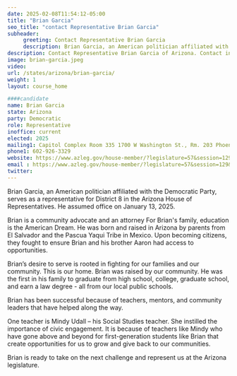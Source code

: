 ```yaml
---
date: 2025-02-08T11:54:12-05:00
title: "Brian Garcia"
seo_title: "contact Representative Brian Garcia"
subheader:
     greeting: Contact Representative Brian Garcia
     description: Brian Garcia, an American politician affiliated with the Democratic Party, serves as a representative for District 8 in the Arizona House of Representatives. He assumed office on January 13, 2025.
description: Contact Representative Brian Garcia of Arizona. Contact information for Brian Garcia includes email address, phone number, and mailing address.
image: brian-garcia.jpeg
video:
url: /states/arizona/brian-garcia/
weight: 1
layout: course_home

####candidate
name: Brian Garcia
state: Arizona
party: Democratic
role: Representative
inoffice: current
elected: 2025
mailing1: Capitol Complex Room 335 1700 W Washington St., Rm. 203 Phoenix, AZ 85007-2890
phone1: 602-926-3329
website: https://www.azleg.gov/house-member/?legislature=57&session=129&legislator=2358/
email : https://www.azleg.gov/house-member/?legislature=57&session=129&legislator=2358/
twitter: 
---
```

Brian Garcia, an American politician affiliated with the Democratic Party, serves as a representative for District 8 in the Arizona House of Representatives. He assumed office on January 13, 2025.

Brian is a community advocate and an attorney
For Brian's family, education is the American Dream. He was born and raised in Arizona by parents from El Salvador and the Pascua Yaqui Tribe in Mexico. Upon becoming citizens, they fought to ensure Brian and his brother Aaron had access to opportunities.

Brian’s desire to serve is rooted in fighting for our families and our community. This is our home. Brian was raised by our community. He was the first in his family to graduate from high school, college, graduate school, and earn a law degree - all from our local public schools.

Brian has been successful because of teachers, mentors, and community leaders that have helped along the way. 

One teacher is Mindy Udall – his Social Studies teacher. She instilled the importance of civic engagement. It is because of teachers like Mindy who have gone above and beyond for first-generation students like Brian that create opportunities for us to grow and give back to our communities.

Brian is ready to take on the next challenge and represent us at the Arizona legislature. 
